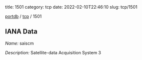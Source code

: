 title: 1501
category: tcp
date: 2022-02-10T22:46:10
slug: tcp/1501

[portdb](/) / [tcp](/category/tcp.html) / 1501


## IANA Data

_Name:_ saiscm

_Description:_ Satellite-data Acquisition System 3

